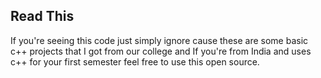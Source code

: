 <h2>Read This</h2>
<p>If you're seeing this code just simply ignore cause these are some basic c++ projects that I got from our college and If you're from India and uses c++ for your first semester feel free to use this open source.<p>
